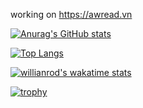 working on https://awread.vn

[![Anurag's GitHub stats](https://github-readme-stats.vercel.app/api?username=thanhtung060201&show_icons=true&theme=radical)](https://github.com/anuraghazra/github-readme-stats)

[![Top Langs](https://github-readme-stats.vercel.app/api/top-langs/?username=thanhtung060201&theme=onedark&layout=compact)](https://github.com/anuraghazra/github-readme-stats)

[![willianrod's wakatime stats](https://github-readme-stats.vercel.app/api/wakatime?username=thanhtung060201)](https://github.com/anuraghazra/github-readme-stats)

[![trophy](https://github-profile-trophy.vercel.app/?username=thanhtung060201&theme=onedark)](https://github.com/ryo-ma/github-profile-trophy)
